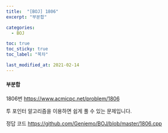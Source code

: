 ```yaml
---
title:  "[BOJ] 1806"
excerpt: "부분합"

categories:
  - BOJ

toc: true
toc_sticky: true
toc_label: "목차"

last_modified_at: 2021-02-14
---
```


#### 부분합

1806번 <https://www.acmicpc.net/problem/1806>

투 포인터 알고리즘을 이용하면 쉽게 풀 수 있는 문제입니다.

정답 코드 <https://github.com/Geniemo/BOJ/blob/master/1806.cpp>